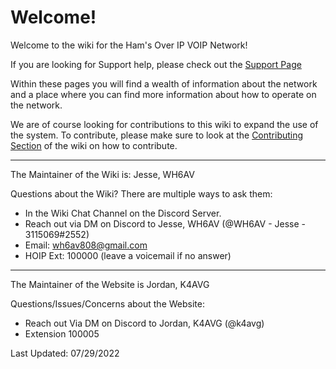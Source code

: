 # Welcome!

Welcome to the wiki for the Ham's Over IP VOIP Network!

If you are looking for Support help, please check out the [Support Page](https://hamsoverip.github.io/wiki/General/user_guides/support)

Within these pages you will find a wealth of information about the network and a place where you can find more information about how to operate on the network.

We are of course looking for contributions to this wiki to expand the use of the system. To contribute, please make sure to look at the [Contributing Section](https://hamsoverip.github.io/wiki/wiki/overview) of the wiki on how to contribute.

<hr/>

The Maintainer of the Wiki is: Jesse, WH6AV

Questions about the Wiki? There are multiple ways to ask them:

* In the Wiki Chat Channel on the Discord Server.
* Reach out via DM on Discord to Jesse, WH6AV (@WH6AV - Jesse - 3115069#2552)
* Email: wh6av808@gmail.com
* HOIP Ext: 100000 (leave a voicemail if no answer)

<hr/>

The Maintainer of the Website is Jordan, K4AVG

Questions/Issues/Concerns about the Website:

* Reach out Via DM on Discord to Jordan, K4AVG (@k4avg)
* Extension 100005

Last Updated: 07/29/2022
